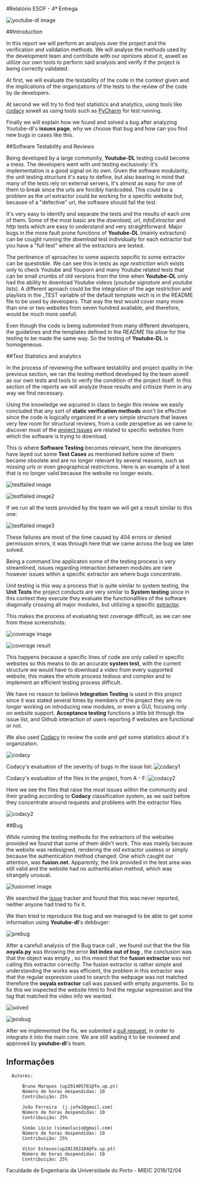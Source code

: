 #Relatório ESOF - 4ª Entrega

![youtube-dl image](https://github.com/atomicscale/youtube-dl/blob/master/ESOF-Docs/images1/youtube-dl.jpg)

##Introduction

  In this report we will perform an analysis over the project and the verification and validation methods. We will analyse the methods used by the development team and contribute with our opinions about it, aswell as utilize our own tools to perform said analysis and verify if the project is being correctly validated.
  
  At first, we will evaluate the testability of the code in the context given and the implications of the organizations of the tests to the review of the code by de developers.
  
  At second we will try to find test statistics and analytics, using tools like [codacy](https://www.codacy.com/) aswell as using tools such as [PyCharm](https://www.jetbrains.com/pycharm/) for test running. 
  
  Finally we will explain how we found and solved a bug after analyzing Youtube-dl's **issues page**, why we choose that bug and how can you find new bugs in cases like this.

##Software Testability and Reviews

Being developed by a large community, **Youtube-DL** testing could become a mess. The developers went with unit testing exclusively: it's implementation is a good signal on its own. Given the software modularity, the unit testing structure it's easy to define, but also bearing in mind that many of the tests rely on external servers, it's almost as easy for one of them to break since the urls are forcibly hardcoded. This could be a problem as the url extractor could be working for a specific website but, because of a "defective" url, the software should fail the test.

It's very easy to identify and separate the tests and the results of each one of them. Some of the most basic are the _download_, _url_, _infoExtractor_ and _http_ tests which are easy to understand and very straightforward. Major bugs in the more fault prone functions of **Youtube-DL** (mainly extractors) can be cought running the _download_ test individually for each extractor but you have a "full test" where all the extractors are tested.

The pertinence of aproaches to some aspects sepcific to some extractor can be questioble. We can see this in tests as _age restriction_ wich exists only to check Youtube and Youporn and many Youtube related tests that can be small crumbs of old versions from the time when **Youtube-DL** only had the ability to download Youtube videos (_youtube signature_ and _youtube lists_). A different aproach could be the integration of the age restriction and playlists in the \_TEST variable of the default template wich is in the README file to be used by developers. That way the test would cover many more than one or two websites from seven hundred avaliable, and therefore, would be much more usefull.

Even though the code is being submmited from many different developers, the guidelines and the templates defined in the README file allow for the testing to be made the same way. So the testing of **Youtube-DL** is homogeneous.
  
##Test Statistics and analytics

 In the process of reviewing the software testability and project quality in the previous section, we ran the testing method developed by the team aswell as our own tests and tools to verify the condition of the project itself. In this section of the reports we will analyze these results and critisize them in any way we find necessary.
  
  Using the knowledge we aqcuired in class to begin this review we easily concluded that any sort of **static verification methods** won't be effective since the code is logically organized in a very simple structure that leaves very few room for structural reviews, from a code perspetive as we came to discover most of the [project issues](https://github.com/rg3/youtube-dl/issues) are related to specific websites from which the software is trying to download.
  
  This is where **Software Testing** becomes relevant, here the developers have layed out some **Test Cases** as mentioned before
some of them became obsolete and are no longer relevant by several reasons, such as missing urls or even geographical restrictions. Here is an example of a test that is no longer valid because the website no longer exists.

![testfailed image](https://github.com/atomicscale/youtube-dl/blob/master/ESOF-Docs/images4/file1.png)

![testfailed image2](https://github.com/atomicscale/youtube-dl/blob/master/ESOF-Docs/images4/file2.png)

If we run all the tests provided by the team we will get a result similar to this one:

![testfailed image3](https://github.com/atomicscale/youtube-dl/blob/master/ESOF-Docs/images4/testfailed.jpg)

These failures are most of the time caused by 404 errors or denied permission errors, it was through here that we came across the bug we later solved.

Being a command line applicaton some of the testing process is very streamlined, issues regarding interaction between modules are rare however issues within a specific extractor are where bugs concentrate.

Unit testing is this way a process that is quite similar to system testing, the **Unit Tests** the project conducts are very similar to **System testing** since in this context  they execute they evaluate the functionalities of the software diagonally crossing all major modules, but utilizing a specific [extractor](https://github.com/atomicscale/youtube-dl/tree/master/youtube_dl/extractor).

This makes the process of evaluating test coverage difficult, as we can see from these screenshots:
	
![coverage image](https://github.com/atomicscale/youtube-dl/blob/master/ESOF-Docs/images4/pre-coverage.png)

![coverage result](https://github.com/atomicscale/youtube-dl/blob/master/ESOF-Docs/images4/pos-final-coverage.png)

This happens because a specific lines of code are only called in specific websites so this means to do an accurate **system test**, with the current structure we would have to download a video from every supported website, this makes the whole process tedious and complex and to implement an efficient testing process difficult.

We have no reason to believe **Integration Testing** is used in this project since it was stated several times by members of the project they are no longer working on introducing new modules, or even a GUI, focusing only on website support.
**Acceptance testing** functions a little bit through the issue list, and Github interaction of users reporting if websites are functional or not.

We also used [Codacy](https://www.codacy.com/) to review the code and get some statistics about it's organization.

 ![codacy](https://github.com/atomicscale/youtube-dl/blob/master/ESOF-Docs/images4/codicy.png)
 
 Codacy's evaluation of the severity of bugs in the issue list:
 ![codacy1](https://github.com/atomicscale/youtube-dl/blob/master/ESOF-Docs/images4/project_quality.png)
 
 Codacy's evaluation of the files in the project, from A - F:
 ![codacy2](https://github.com/atomicscale/youtube-dl/blob/master/ESOF-Docs/images4/severity.png)
  
 Here we see the files that raise the most issues within the community and their grading according to **Codacy** classification system, as we said before they concentrate around requests and problems with the extractor files.
 
 ![codacy2](https://github.com/atomicscale/youtube-dl/blob/master/ESOF-Docs/images4/issueslist.jpg)
    
##Bug
  
  While running the testing methods for the extractors of the websites provided we found that some of them didn't work. This was mainly because the website was redesigned, rendering the old extractor useless or simply because the authentication method changed. One which caught our attention, was **fusion.net**. Apparently, the link provided in the test area was still valid and the website had no authentication method, which was strangely unusual.
  
  ![fusionnet image](https://github.com/atomicscale/youtube-dl/blob/master/ESOF-Docs/images4/Fusion-website.png)
  
  We searched the [issue](https://github.com/rg3/youtube-dl/issues?utf8=%E2%9C%93&q=fusion) tracker and found that this was never reported, neither anyone had tried to fix it.
  
  We then tried to reproduce the bug and we managed to be able to get some information using **Youtube-dl**'s debbuger:
  
  ![prebug](https://github.com/atomicscale/youtube-dl/blob/master/ESOF-Docs/images4/pre-bug.png)
 
 After a carefull analysis of the Bug trace call , we found out that the the file **ooyala.py** was throwing the error  **list index out of bug** , the conclusion was that the object was empty , so this meant that the **fusion extractor** was not calling this extractor correctly.
 The fusion extractor is rather simple and understanding the works was efficient, the problem in this extractor was that the regular expression used to search the webpage was not matched therefore the **ooyala extractor** call was passed with empty arguments.
 So to fix this we inspected the website html to find the regular expression and the tag that matched the video info we wanted.
  
  ![solved](https://github.com/atomicscale/youtube-dl/blob/master/ESOF-Docs/images4/pos-fix.png)
  
  ![posbug](https://github.com/atomicscale/youtube-dl/blob/master/ESOF-Docs/images4/after-bug-fix.png)
  
  After we implemented the fix, we submited a [pull request](https://github.com/rg3/youtube-dl/pull/11364), in order to integrate it into the main core. We are still waiting it to be reviewed and approved by **youtube-dl**'s team.

## Informações
    
    
      Autores:
      
          Bruno Marques (up201405781@fe.up.pt)
          Número de horas despendidas: 10
          Contribuição: 25%
          
          João Ferreira  (j.jofe2@gmail.com)
          Número de horas despendidas: 10
          Contribuição: 25%
          
          Simão Lúcio (simaolucio@gmail.com)
          Número de horas despendidas: 10
          Contribuição: 25%
          
          Vitor Esteves(up201303104@fe.up.pt)
          Número de horas despendidas: 10
          Contribuição: 25%
          
          
Faculdade de Engenharia da Universidade do Porto - MIEIC
2016/12/04
